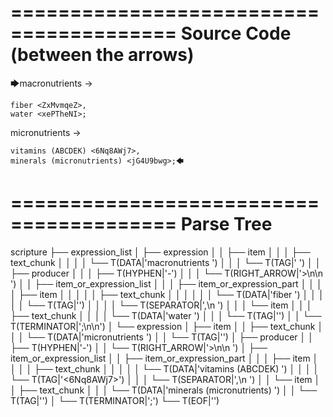 ========================================
Source Code (between the arrows)
========================================

🡆macronutrients <Zcm0y9mS> ->

    fiber <ZxMvmqeZ>,
    water <xePTheNI>;

micronutrients <l7qy3zi2>->

    vitamins (ABCDEK) <6Nq8AWj7>,
    minerals (micronutrients) <jG4U9bwg>;🡄

========================================
Parse Tree
========================================

scripture
├── expression_list
│   ├── expression
│   │   ├── item
│   │   │   ├── text_chunk
│   │   │   │   └── T(DATA|'macronutrients ')
│   │   │   └── T(TAG|'<Zcm0y9mS> ')
│   │   ├── producer
│   │   │   ├── T(HYPHEN|'-')
│   │   │   └── T(RIGHT_ARROW|'>\n\n    ')
│   │   ├── item_or_expression_list
│   │   │   ├── item_or_expression_part
│   │   │   │   ├── item
│   │   │   │   │   ├── text_chunk
│   │   │   │   │   │   └── T(DATA|'fiber ')
│   │   │   │   │   └── T(TAG|'<ZxMvmqeZ>')
│   │   │   │   └── T(SEPARATOR|',\n    ')
│   │   │   └── item
│   │   │       ├── text_chunk
│   │   │       │   └── T(DATA|'water ')
│   │   │       └── T(TAG|'<xePTheNI>')
│   │   └── T(TERMINATOR|';\n\n')
│   └── expression
│       ├── item
│       │   ├── text_chunk
│       │   │   └── T(DATA|'micronutrients ')
│       │   └── T(TAG|'<l7qy3zi2>')
│       ├── producer
│       │   ├── T(HYPHEN|'-')
│       │   └── T(RIGHT_ARROW|'>\n\n    ')
│       ├── item_or_expression_list
│       │   ├── item_or_expression_part
│       │   │   ├── item
│       │   │   │   ├── text_chunk
│       │   │   │   │   └── T(DATA|'vitamins (ABCDEK) ')
│       │   │   │   └── T(TAG|'<6Nq8AWj7>')
│       │   │   └── T(SEPARATOR|',\n    ')
│       │   └── item
│       │       ├── text_chunk
│       │       │   └── T(DATA|'minerals (micronutrients) ')
│       │       └── T(TAG|'<jG4U9bwg>')
│       └── T(TERMINATOR|';')
└── T(EOF|'<EOF>')